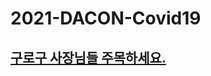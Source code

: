 # 2021-DACON-Covid19

## [구로구 사장님들 주목하세요.](https://dacon.io/competitions/official/235753/codeshare/3077)
